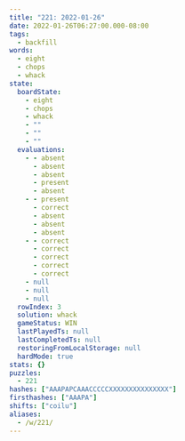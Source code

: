 ```yaml
---
title: "221: 2022-01-26"
date: 2022-01-26T06:27:00.000-08:00
tags:
  - backfill
words:
  - eight
  - chops
  - whack
state:
  boardState:
    - eight
    - chops
    - whack
    - ""
    - ""
    - ""
  evaluations:
    - - absent
      - absent
      - absent
      - present
      - absent
    - - present
      - correct
      - absent
      - absent
      - absent
    - - correct
      - correct
      - correct
      - correct
      - correct
    - null
    - null
    - null
  rowIndex: 3
  solution: whack
  gameStatus: WIN
  lastPlayedTs: null
  lastCompletedTs: null
  restoringFromLocalStorage: null
  hardMode: true
stats: {}
puzzles:
  - 221
hashes: ["AAAPAPCAAACCCCCXXXXXXXXXXXXXXX"]
firsthashes: ["AAAPA"]
shifts: ["coilu"]
aliases:
  - /w/221/
---
```

<!-- more -->
